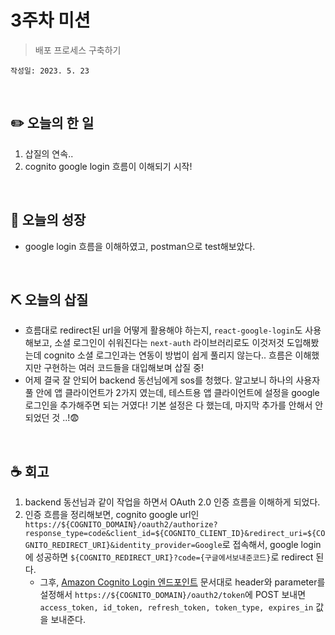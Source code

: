 # 3주차 미션
> 배포 프로세스 구축하기

`작성일: 2023. 5. 23`

<br>

## **✏️ 오늘의 한 일**

1. 삽질의 연속..
2. cognito google login 흐름이 이해되기 시작!

<br>

## **🌈 오늘의 성장**

- google login 흐름을 이해하였고, postman으로 test해보았다.

<br>

## **⛏ 오늘의 삽질**
- 흐름대로 redirect된 url을 어떻게 활용해야 하는지, `react-google-login`도 사용해보고, 소셜 로그인이 쉬워진다는 `next-auth` 라이브러리로도 이것저것 도입해봤는데 cognito 소셜 로그인과는 연동이 방법이 쉽게 풀리지 않는다.. 흐름은 이해했지만 구현하는 여러 코드들을 대입해보며 삽질 중!
- 어제 결국 잘 안되어 backend 동선님에게 sos를 청했다. 알고보니 하나의 사용자 풀 안에 앱 클라이언트가 2가지 였는데, 테스트용 앱 클라이언트에 설정을 google 로그인을 추가해주면 되는 거였다! 기본 설정은 다 했는데, 마지막 추가를 안해서 안되었던 것 ..!😨

<br>

## **☕️ 회고**

1. backend 동선님과 같이 작업을 하면서 OAuth 2.0 인증 흐름을 이해하게 되었다.
2. 인증 흐름을 정리해보면, cognito google url인 `https://${COGNITO_DOMAIN}/oauth2/authorize?response_type=code&client_id=${COGNITO_CLIENT_ID}&redirect_uri=${COGNITO_REDIRECT_URI}&identity_provider=Google`로 접속해서, google login에 성공하면 `${COGNITO_REDIRECT_URI}?code={구글에서보내준코드}`로 redirect 된다.<br/>
    - 그후, [Amazon Cognito Login 엔드포인트](https://docs.aws.amazon.com/ko_kr/cognito/latest/developerguide/login-endpoint.html) 문서대로 header와 parameter를 설정해서 `https://${COGNITO_DOMAIN}/oauth2/token`에 POST 보내면 `access_token, id_token, refresh_token, token_type, expires_in` 값을 보내준다.